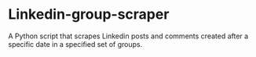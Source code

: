 Linkedin-group-scraper
======================

A Python script that scrapes Linkedin posts and comments created after a specific date in a specified set of groups.
